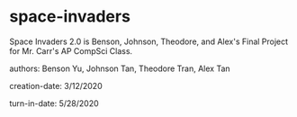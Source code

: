 # space-invaders
Space Invaders 2.0 is Benson, Johnson, Theodore, and Alex's Final Project for Mr. Carr's AP CompSci Class.

authors: Benson Yu, Johnson Tan, Theodore Tran, Alex Tan

creation-date: 3/12/2020

turn-in-date: 5/28/2020

